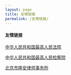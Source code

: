```yaml
---
layout: page
title: 友情链接
permalink: /友情链接/
---
```

#### 友情链接

[中华人民共和国最高人民法院](https://www.court.gov.cn/)

[中华人民共和国最高人民检察院](https://www.spp.gov.cn/)

[北京市隆安律师事务所](http://www.longanlaw.com/)

